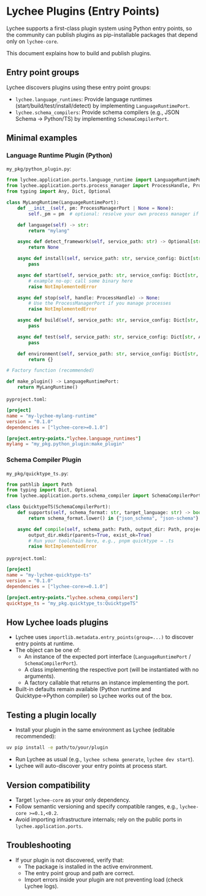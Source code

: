 # Lychee Plugins (Entry Points)

Lychee supports a first-class plugin system using Python entry points, so the community can publish plugins as pip-installable packages that depend only on `lychee-core`.

This document explains how to build and publish plugins.

## Entry point groups

Lychee discovers plugins using these entry point groups:

- `lychee.language_runtimes`: Provide language runtimes (start/build/test/install/detect) by implementing `LanguageRuntimePort`.
- `lychee.schema_compilers`: Provide schema compilers (e.g., JSON Schema → Python/TS) by implementing `SchemaCompilerPort`.

## Minimal examples

### Language Runtime Plugin (Python)

`my_pkg/python_plugin.py`:

```python
from lychee.application.ports.language_runtime import LanguageRuntimePort
from lychee.application.ports.process_manager import ProcessHandle, ProcessManagerPort
from typing import Any, Dict, Optional

class MyLangRuntime(LanguageRuntimePort):
    def __init__(self, pm: ProcessManagerPort | None = None):
        self._pm = pm  # optional: resolve your own process manager if needed

    def language(self) -> str:
        return "mylang"

    async def detect_framework(self, service_path: str) -> Optional[str]:
        return None

    async def install(self, service_path: str, service_config: Dict[str, Any]) -> None:
        pass

    async def start(self, service_path: str, service_config: Dict[str, Any], env: Dict[str, str]) -> ProcessHandle:
        # example no-op: call some binary here
        raise NotImplementedError

    async def stop(self, handle: ProcessHandle) -> None:
        # Use the ProcessManagerPort if you manage processes
        raise NotImplementedError

    async def build(self, service_path: str, service_config: Dict[str, Any]) -> None:
        pass

    async def test(self, service_path: str, service_config: Dict[str, Any]) -> None:
        pass

    def environment(self, service_path: str, service_config: Dict[str, Any]) -> Dict[str, str]:
        return {}

# Factory function (recommended)

def make_plugin() -> LanguageRuntimePort:
    return MyLangRuntime()
```

`pyproject.toml`:

```toml
[project]
name = "my-lychee-mylang-runtime"
version = "0.1.0"
dependencies = ["lychee-core>=0.1.0"]

[project.entry-points."lychee.language_runtimes"]
mylang = "my_pkg.python_plugin:make_plugin"
```

### Schema Compiler Plugin

`my_pkg/quicktype_ts.py`:

```python
from pathlib import Path
from typing import Dict, Optional
from lychee.application.ports.schema_compiler import SchemaCompilerPort

class QuicktypeTS(SchemaCompilerPort):
    def supports(self, schema_format: str, target_language: str) -> bool:
        return schema_format.lower() in {"json_schema", "json-schema"} and target_language.lower() == "typescript"

    async def compile(self, schema_path: Path, output_dir: Path, project_path: Path, options: Optional[Dict] = None) -> None:
        output_dir.mkdir(parents=True, exist_ok=True)
        # Run your toolchain here, e.g., pnpm quicktype → .ts
        raise NotImplementedError
```

`pyproject.toml`:

```toml
[project]
name = "my-lychee-quicktype-ts"
version = "0.1.0"
dependencies = ["lychee-core>=0.1.0"]

[project.entry-points."lychee.schema_compilers"]
quicktype_ts = "my_pkg.quicktype_ts:QuicktypeTS"
```

## How Lychee loads plugins

- Lychee uses `importlib.metadata.entry_points(group=...)` to discover entry points at runtime.
- The object can be one of:
  - An instance of the expected port interface (`LanguageRuntimePort` / `SchemaCompilerPort`).
  - A class implementing the respective port (will be instantiated with no arguments).
  - A factory callable that returns an instance implementing the port.
- Built-in defaults remain available (Python runtime and Quicktype→Python compiler) so Lychee works out of the box.

## Testing a plugin locally

- Install your plugin in the same environment as Lychee (editable recommended):

```bash
uv pip install -e path/to/your/plugin
```

- Run Lychee as usual (e.g., `lychee schema generate`, `lychee dev start`).
- Lychee will auto-discover your entry points at process start.

## Version compatibility

- Target `lychee-core` as your only dependency.
- Follow semantic versioning and specify compatible ranges, e.g., `lychee-core >=0.1,<0.2`.
- Avoid importing infrastructure internals; rely on the public ports in `lychee.application.ports`.

## Troubleshooting

- If your plugin is not discovered, verify that:
  - The package is installed in the active environment.
  - The entry point group and path are correct.
  - Import errors inside your plugin are not preventing load (check Lychee logs).
